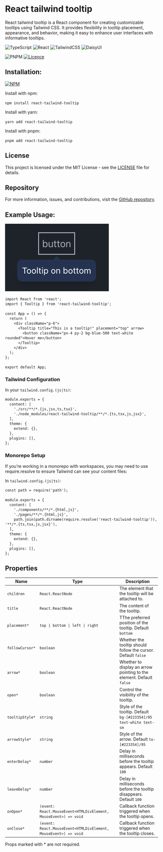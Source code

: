 # React tailwind tooltip

React tailwind tooltip is a React component for creating customizable tooltips using Tailwind CSS. It provides flexibility in tooltip placement, appearance, and behavior, making it easy to enhance user interfaces with informative tooltips.

![TypeScript](https://img.shields.io/badge/typescript-%23007ACC.svg?style=for-the-badge&logo=typescript&logoColor=white)
![React](https://img.shields.io/badge/react-%2320232a.svg?style=for-the-badge&logo=react&logoColor=%2361DAFB)
![TailwindCSS](https://img.shields.io/badge/tailwindcss-%2338B2AC.svg?style=for-the-badge&logo=tailwind-css&logoColor=white)
![DaisyUI](https://img.shields.io/badge/daisyui-5A0EF8?style=for-the-badge&logo=daisyui&logoColor=white)

![PNPM](https://img.shields.io/badge/pnpm-%234a4a4a.svg?style=for-the-badge&logo=pnpm&logoColor=f69220)
[![Licence](https://img.shields.io/github/license/Ileriayo/markdown-badges?style=for-the-badge)](./LICENSE)

## Installation:

[![NPM](https://nodei.co/npm/react-tailwind-tooltip.png?downloads=true&stars=true)](https://www.npmjs.com/package/react-tailwind-tooltip)

Install with npm:

`npm install react-tailwind-tooltip`

Install with yarn:

`yarn add react-tailwind-tooltip`

Install with pnpm:

`pnpm add react-tailwind-tooltip`

## License

This project is licensed under the MIT License - see the [LICENSE](LICENSE) file for details.

## Repository

For more information, issues, and contributions, visit the [GitHub repository](https://github.com/Ramziij/react_tailwind_tooltip).

## Example Usage:

![Example](./images/example.png)

```tsx
import React from 'react';
import { Tooltip } from 'react-tailwind-tooltip';

const App = () => {
  return (
    <div className="p-6">
      <Tooltip title="This is a tooltip!" placement="top" arrow>
        <button className="px-4 py-2 bg-blue-500 text-white rounded">Hover me</button>
      </Tooltip>
    </div>
  );
};

export default App;
```

### Tailwind Configuration

In your `tailwind.config.(js|ts)`:

```tsx
module.exports = {
  content: [
    './src/**/*.{js,jsx,ts,tsx}',
    './node_modules/react-tailwind-tooltip/**/*.{ts,tsx,js,jsx}',
  ],
  theme: {
    extend: {},
  },
  plugins: [],
};
```

### Monorepo Setup

If you’re working in a monorepo with workspaces, you may need to use require.resolve to ensure Tailwind can see your content files:

In `tailwind.config.(js|ts)`:

```tsx
const path = require('path');

module.exports = {
  content: [
    './components/**/*.{html,js}',
    './pages/**/*.{html,js}',
    path.join(path.dirname(require.resolve('react-tailwind-tooltip')), '**/*.{ts,tsx,js,jsx}'),
  ],
  theme: {
    extend: {},
  },
  plugins: [],
};
```

## Properties

| Name            | Type                                                            | Description                                                          |
| --------------- | --------------------------------------------------------------- | -------------------------------------------------------------------- |
| `children`      | `React.ReactNode`                                               | The element that the tooltip will be attached to.                    |
| `title`         | `React.ReactNode`                                               | The content of the tooltip.                                          |
| `placement*`    | `top \| bottom \| left \| right`                                | TThe preferred position of the tooltip. Default `bottom`             |
| `followCursor*` | `boolean`                                                       | Whether the tooltip should follow the cursor. Default `false`        |
| `arrow*`        | `boolean`                                                       | Whether to display an arrow pointing to the element. Default `false` |
| `open*`         | `boolean`                                                       | Control the visibility of the tooltip.                               |
| `tooltipStyle*` | `string`                                                        | Style of the tooltip. Default `bg-[#223354]/95 text-white text-sm`   |
| `arrowStyle*`   | `string`                                                        | Style of the arrow. Default `to-[#223354]/95`                        |
| `enterDelay*`   | `number`                                                        | Delay in milliseconds before the tooltip appears. Default `100`      |
| `leaveDelay*`   | `number`                                                        | Delay in milliseconds before the tooltip disappears. Default `100`   |
| `onOpen*`       | `(event: React.MouseEvent<HTMLDivElement, MouseEvent>) => void` | Callback function triggered when the tooltip opens.                  |
| `onClose*`      | `(event: React.MouseEvent<HTMLDivElement, MouseEvent>) => void` | Callback function triggered when the tooltip closes.                 |

Props marked with \* are not required.
